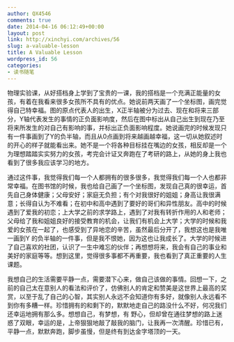 ```yaml
---
author: QX4546
comments: true
date: 2014-04-16 06:12:49+00:00
layout: post
link: http://xinchyi.com/archives/56
slug: a-valuable-lesson
title: A Valuable Lesson
wordpress_id: 56
categories:
- 读书随笔
---
```


物理实验课，从好搭档身上学到了宝贵的一课，我的搭档是一个充满正能量的女孩，有着在我看来很多女孩所不具有的优点。她说前两天画了一个坐标图，画完觉得自己特幸福。图的原点代表人的出生，X正半轴被分为过去、现在和将来三部分，Y轴代表发生的事情的正负面影响度，然后在图中标出从自己出生到现在乃至将来所发生的对自己有影响的事，并标出正负面影响程度。她说画完的时候发现只有一件事画到了Y的负半轴，而且从0点画到将来越画越幸福，这一切从她叙述时的开心的样子就能看出来。她不是一个将各种目标挂在嘴边的女孩，相反却是一个为理想踏踏实实努力的女孩，考完会计证又奔跑在了考研的路上，从她的身上我也看到了很多我应该学习的地方。

通过这件事，我觉得我们每一个人都拥有的很多很多，我觉得我们每一个人也都非常幸福。在图书馆的时候，我也给自己画了一个坐标图，发现自己真的很幸运，首先自己身体健康；父母安好；家庭无负担；有个对我很好的姐姐；身高让我很满意；长得自认为不难看；在初中和高中遇到了要好的哥们和异性朋友。高中的时候遇到了爱我的初恋；上大学之前的求学路上，遇到了对我有转折作用的人和老师；父母给了我和姐姐良好的接受教育的机会，让我们有机会上大学；大学的时候和我爱的女孩在一起了，也感受到了异地恋的辛苦，虽然最后分开了，我想这也是我唯一画到Y 的负半轴的一件事，但是我不恨她，因为这也让我成长了。大学的时候进了自己喜欢的社团，认识了一生中难忘的伙伴；再想想将来，我会有自己的事业和美好的家庭等等。想到这里，觉得很多事都不再重要，我也看到了真正重要的人生课题。

我想自己的生活需要平静一点，需要潜下心来，做自己该做的事情。回想一下，之前的自己太在意别人的看法和评价了，仿佛别人的肯定和赞美是这世界上最高的奖赏，以至于乱了自己的心智，其实别人永远不会知道你有多好，就像别人永远看不到你有多糟一样。珍惜拥有的和剩下的，默默地走自己的路没什么不好，何况我们还幸运地拥有那么多。想想自己，有梦想，有 野心，但却曾在通往梦想的路上迷惑了双眼，幸运的是，上帝狠狠地敲了敲我的脑门，让我再一次清醒。珍惜已有，平静一点，默默奔跑，脚步虽慢，但是终有到达金字塔顶的一天。
